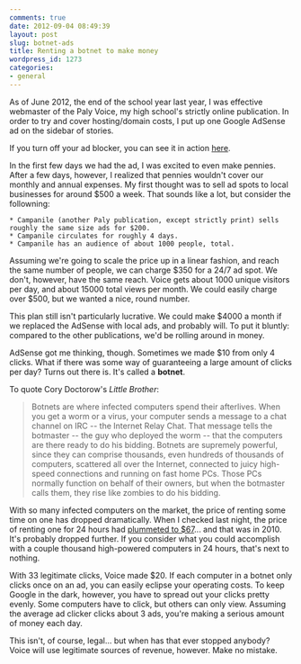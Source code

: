 ```yaml
---
comments: true
date: 2012-09-04 08:49:39
layout: post
slug: botnet-ads
title: Renting a botnet to make money
wordpress_id: 1273
categories:
- general
---
```


As of June 2012, the end of the school year last year, I was effective webmaster of the Paly Voice, my high school's strictly online publication. In order to try and cover hosting/domain costs, I put up one Google AdSense ad on the sidebar of stories.

If you turn off your ad blocker, you can see it in action [here](http://palyvoice.com/2012/09/02/students-give-back-through-amigos-program/).

In the first few days we had the ad, I was excited to even make pennies. After a few days, however, I realized that pennies wouldn't cover our monthly and annual expenses. My first thought was to sell ad spots to local businesses for around $500 a week. That sounds like a lot, but consider the followning:
	
    * Campanile (another Paly publication, except strictly print) sells roughly the same size ads for $200.
    * Campanile circulates for roughly 4 days.
    * Campanile has an audience of about 1000 people, total.

Assuming we're going to scale the price up in a linear fashion, and reach the same number of people, we can charge $350 for a 24/7 ad spot. We don't, however, have the same reach. Voice gets about 1000 unique visitors per day, and about 15000 total views per month. We could easily charge over $500, but we wanted a nice, round number.

This plan still isn't particularly lucrative. We could make $4000 a month if we replaced the AdSense with local ads, and probably will. To put it bluntly: compared to the other publications, we'd be rolling around in money.

AdSense got me thinking, though. Sometimes we made $10 from only 4 clicks. What if there was some way of guaranteeing a large amount of clicks per day? Turns out there is. It's called a **botnet**.

To quote Cory Doctorow's _Little Brother_:


> Botnets are where infected computers spend their afterlives. When you get a worm or a virus, your computer sends a message to a chat channel on IRC -- the Internet Relay Chat. That message tells the botmaster -- the guy who deployed the worm -- that the computers are there ready to do his bidding. Botnets are supremely powerful, since they can comprise thousands, even hundreds of thousands of computers, scattered all over the Internet, connected to juicy high-speed connections and running on fast home PCs. Those PCs normally function on behalf of their owners, but when the botmaster calls them, they rise like zombies to do his bidding.


With so many infected computers on the market, the price of renting some time on one has dropped dramatically. When I checked last night, the price of renting one for 24 hours had [plummeted to $67](http://www.zdnet.com/blog/security/study-finds-the-average-price-for-renting-a-botnet/6528)... and that was in 2010. It's probably dropped further. If you consider what you could accomplish with a couple thousand high-powered computers in 24 hours, that's next to nothing.

With 33 legitimate clicks, Voice made $20. If each computer in a botnet only clicks once on an ad, you can easily eclipse your operating costs. To keep Google in the dark, however, you have to spread out your clicks pretty evenly. Some computers have to click, but others can only view. Assuming the average ad clicker clicks about 3 ads, you're making a serious amount of money each day.

This isn't, of course, legal... but when has that ever stopped anybody? Voice will use legitimate sources of revenue, however. Make no mistake.
